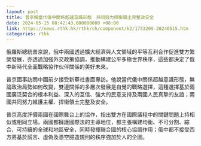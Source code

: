 ```yaml
---
layout: post
title: 普京稱當代俄中關係超越意識形態　共同努力捍衞領土完整及安全
date: 2024-05-15 08:42:43.000000000 +08:00
link: https://news.rthk.hk/rthk/ch/component/k2/1753209-20240515.htm
categories: rthk
---
```


俄羅斯總統普京說，俄中兩國透過擴大經濟與人文領域的平等互利合作促進雙方繁榮發展，亦透過加強外交政策協調，推動構建公平多極世界秩序，這些都決定了俄中新時代全面戰略協作伙伴關係的美好未來。

普京國事訪問中國前夕接受新華社書面專訪。他說當代俄中關係超越意識形態，無論政治局勢如何改變，雙邊關係的多層次發展是自覺的戰略選擇，這種選擇基於兩國廣泛契合的根本利益、深入的互信、強大的民意支持及兩國人民真摯的友誼；兩國共同努力維護主權、捍衞領土完整及安全。

普京高度評價兩國在國際舞台上的協作，指出雙方在國際議程中的關鍵問題上持相似或相同立場，兩國都擁護國際法的主導地位，都主張構建均衡、不可分割、綜合、可持續的全球和地區安全，同時發揮聯合國的核心協調作用；俄中都不接受西方將基於謊言、虛偽及憑空臆造規則的秩序強加於人的企圖。
